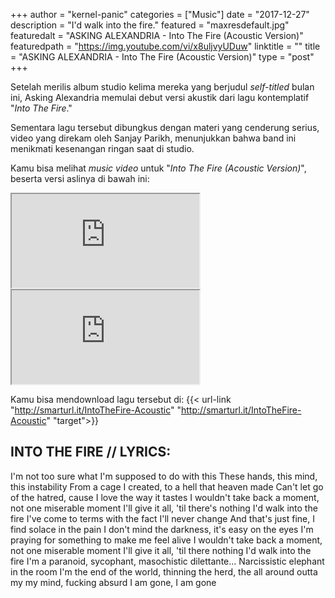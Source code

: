 +++
author = "kernel-panic"
categories = ["Music"]
date = "2017-12-27"
description = "I'd walk into the fire."
featured = "maxresdefault.jpg"
featuredalt = "ASKING ALEXANDRIA - Into The Fire (Acoustic Version)"
featuredpath = "https://img.youtube.com/vi/x8uljvyUDuw"
linktitle = ""
title = "ASKING ALEXANDRIA - Into The Fire (Acoustic Version)"
type = "post"
+++

Setelah merilis album studio kelima mereka yang berjudul *self-titled* bulan ini, Asking Alexandria memulai debut versi akustik dari lagu kontemplatif "*Into The Fire*."

Sementara lagu tersebut dibungkus dengan materi yang cenderung serius, video yang direkam oleh Sanjay Parikh, menunjukkan bahwa band ini menikmati kesenangan ringan saat di studio.

Kamu bisa melihat *music video* untuk "*Into The Fire (Acoustic Version)*", beserta versi aslinya di bawah ini:

<div class="videoyoutube">
<div class="video-responsive">
<iframe allowfullscreen="1" class="embedded-video-large" src="https://www.youtube.com/embed/x8uljvyUDuw?rel=0"></iframe>
</div>
</div>

<div class="videoyoutube">
<div class="video-responsive">
<iframe allowfullscreen="1" class="embedded-video-large" src="https://www.youtube.com/embed/-jFgNreZPf0?rel=0"></iframe>
</div>
</div>

Kamu bisa mendownload lagu tersebut di: {{< url-link "http://smarturl.it/IntoTheFire-Acoustic" "http://smarturl.it/IntoTheFire-Acoustic" "target">}}

## INTO THE FIRE // LYRICS:

I'm not too sure what I'm supposed to do with this
These hands, this mind, this instability
From a cage I created, to a hell that heaven made
Can't let go of the hatred, cause I love the way it tastes
I wouldn't take back a moment, not one miserable moment
I'll give it all, 'til there's nothing
I'd walk into the fire
I've come to terms with the fact I'll never change
And that's just fine, I find solace in the pain
I don't mind the darkness, it's easy on the eyes
I'm praying for something to make me feel alive
I wouldn't take back a moment, not one miserable moment
I'll give it all, 'til there nothing
I'd walk into the fire
I'm a paranoid, sycophant, masochistic dilettante... Narcissistic elephant in the room
I'm the end of the world, thinning the herd, the all around outta my my mind, fucking absurd I am gone, I am gone
